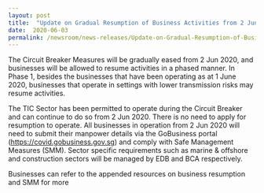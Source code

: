```yaml
---
layout: post
title:  "Update on Gradual Resumption of Business Activities from 2 Jun 2020"
date:  2020-06-03
permalink: /newsroom/news-releases/Update-on-Gradual-Resumption-of-Business-Activities-from-2-Jun-2020
---
```


The Circuit Breaker Measures will be gradually eased from 2 Jun 2020, and businesses will be allowed to resume activities in a phased manner. In Phase 1, besides the businesses that have been operating as at 1 June 2020, businesses that operate in settings with lower transmission risks may resume activities.

The TIC Sector has been permitted to operate during the Circuit Breaker and can continue to do so from 2 Jun 2020. There is no need to apply for resumption to operate. All businesses in operation from 2 Jun 2020 will need to submit their manpower details via the GoBusiness portal (https://covid.gobusiness.gov.sg) and comply with Safe Management Measures (SMM). Sector specific requirements such as marine & offshore and construction sectors will be managed by EDB and BCA respectively.
 
Businesses can refer to the appended resources on business resumption and SMM for more 

